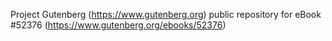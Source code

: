 Project Gutenberg (https://www.gutenberg.org) public repository for
eBook #52376 (https://www.gutenberg.org/ebooks/52376)

